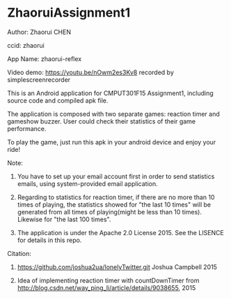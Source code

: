 # ZhaoruiAssignment1
Author: Zhaorui CHEN

ccid: zhaorui

App Name: zhaorui-reflex

Video demo: https://youtu.be/nOwm2es3Kv8 recorded by simplescreenrecorder

This is an Android application for CMPUT301F15 Assignment1, including source code and compiled apk file.

The application is composed with two separate games: reaction timer and gameshow buzzer. User could check their statistics of their game performance.

To play the game, just run this apk in your android device and enjoy your ride!

Note: 

1. You have to set up your email account first in order to send statistics emails, using system-provided email application.

2. Regarding to statistics for reaction timer, if there are no more than 10 times of playing, the statistics showed for "the last 10 times" will be generated from all times of playing(might be less than 10 times). Likewise for "the last 100 times".

3. The application is under the Apache 2.0 License 2015. See the LISENCE for details in this repo.


Citation:

1. https://github.com/joshua2ua/lonelyTwitter.git  Joshua Campbell 2015

2. Idea of implementing reaction timer with countDownTimer from http://blog.csdn.net/way_ping_li/article/details/9038655, 2015 

